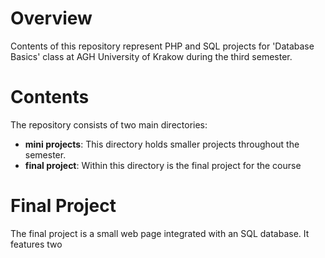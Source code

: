 # Overview
Contents of this repository represent PHP and SQL projects for 'Database Basics' class at AGH University of Krakow during the third semester.

# Contents
The repository consists of two main directories:
- **mini projects**: This directory holds smaller projects throughout the semester.
- **final project**: Within this directory is the final project for the course

# Final Project
The final project is a small web page integrated with an SQL database. It features two 
